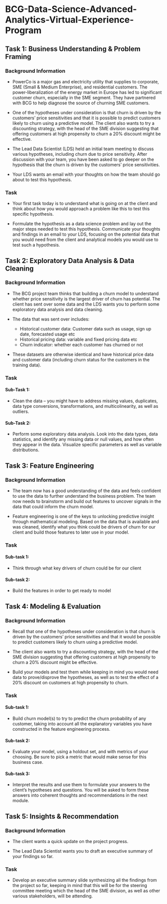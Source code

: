 # BCG-Data-Science-Advanced-Analytics-Virtual-Experience-Program

## Task 1: Business Understanding & Problem Framing

### Background Information
- PowerCo is a major gas and electricity utility that supplies to corporate, SME (Small & Medium Enterprise), and residential customers. The power-liberalization of the energy market in Europe has led to significant customer churn, especially in the SME segment. They have partnered with BCG to help diagnose the source of churning SME customers.

- One of the hypotheses under consideration is that churn is driven by the customers’ price sensitivities and that it is possible to predict customers likely to churn using a predictive model. The client also wants to try a discounting strategy, with the head of the SME division suggesting that offering customers at high propensity to churn a 20% discount might be effective.

- The Lead Data Scientist (LDS) held an initial team meeting to discuss various hypotheses, including churn due to price sensitivity. After discussion with your team, you have been asked to go deeper on the hypothesis that the churn is driven by the customers’ price sensitivities. 

- Your LDS wants an email with your thoughts on how the team should go about to test this hypothesis.

### Task
- Your first task today is to understand what is going on at the client and think about how you would approach a problem like this to test this specific hypothesis.

- Formulate the hypothesis as a data science problem and lay out the major steps needed to test this hypothesis. Communicate your thoughts and findings in an email to your LDS, focusing on the potential data that you would need from the client and analytical models you would use to test such a hypothesis.

## Task 2: Exploratory Data Analysis & Data Cleaning

### Background Information
- The BCG project team thinks that building a churn model to understand whether price sensitivity is the largest driver of churn has potential. The client has sent over some data and the LDS wants you to perform some exploratory data analysis and data cleaning.

- The data that was sent over includes:

  - Historical customer data: Customer data such as usage, sign up date, forecasted usage etc
  - Historical pricing data: variable and fixed pricing data etc
  - Churn indicator: whether each customer has churned or not

- These datasets are otherwise identical and have historical price data and customer data (including churn status for the customers in the training data).

### Task

#### Sub-Task 1:
- Clean the data – you might have to address missing values, duplicates, data type conversions, transformations, and multicolinearity, as well as outliers.

#### Sub-Task 2:
- Perform some exploratory data analysis. Look into the data types, data statistics, and identify any missing data or null values, and how often they appear in the data. Visualize specific parameters as well as variable distributions.

## Task 3: Feature Engineering

### Background Information
- The team now has a good understanding of the data and feels confident to use the data to further understand the business problem. The team now needs to brainstorm and build out features to uncover signals in the data that could inform the churn model.

- Feature engineering is one of the keys to unlocking predictive insight through mathematical modeling. Based on the data that is available and was cleaned, identify what you think could be drivers of churn for our client and build those features to later use in your model.

### Task

#### Sub-task 1:
- Think through what key drivers of churn could be for our client

#### Sub-task 2:
- Build the features in order to get ready to model

## Task 4: Modeling & Evaluation

### Background Information
- Recall that one of the hypotheses under consideration is that churn is driven by the customers’ price sensitivities and that it would be possible to predict customers likely to churn using a predictive model.

- The client also wants to try a discounting strategy, with the head of the SME division suggesting that offering customers at high propensity to churn a 20% discount might be effective.

- Build your models and test them while keeping in mind you would need data to prove/disprove the hypotheses, as well as to test the effect of a 20% discount on customers at high propensity to churn.

### Task

#### Sub-task 1:
- Build churn model(s) to try to predict the churn probability of any customer, taking into account all the explanatory variables you have constructed in the feature engineering process.

#### Sub-task 2:
- Evaluate your model, using a holdout set, and with metrics of your choosing. Be sure to pick a metric that would make sense for this business case.

#### Sub-task 3:
- Interpret the results and use them to formulate your answers to the client’s hypotheses and questions. You will be asked to form these answers into coherent thoughts and recommendations in the next module.

## Task 5: Insights & Recommendation

### Background Information
- The client wants a quick update on the project progress.

- The Lead Data Scientist wants you to draft an executive summary of your findings so far. 

### Task
- Develop an executive summary slide synthesizing all the findings from the project so far, keeping in mind that this will be for the steering committee meeting which the head of the SME division, as well as other various stakeholders, will be attending.
